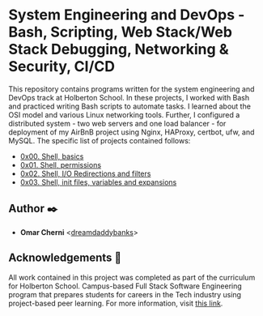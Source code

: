 # System Engineering and DevOps - Bash, Scripting, Web Stack/Web Stack Debugging, Networking & Security, CI/CD

This repository contains programs written for the system engineering and DevOps
track at Holberton School. In these projects, I worked with Bash and practiced
writing Bash scripts to automate tasks. I learned about the OSI model and
various Linux networking tools. Further, I configured a distributed system -
two web servers and one load balancer - for deployment of my AirBnB project
using Nginx, HAProxy, certbot, ufw, and MySQL. The specific list of projects
contained follows:

* [0x00. Shell, basics](./0x00-shell_basics)
* [0x01. Shell, permissions](./0x01-shell_permissions)
* [0x02. Shell, I/O Redirections and filters](./0x02-shell_redirections)
* [0x03. Shell, init files, variables and expansions](./0x03-shell_variables_expansions)

## Author :black_nib:
* __Omar Cherni__ <[dreamdaddybanks](https://github.com/dreamdaddybanks)>

## Acknowledgements :pray:

All work contained in this project was completed as part of the curriculum for
Holberton School. Campus-based Full Stack Software
Engineering program that prepares students for careers in the Tech industry
using project-based peer learning. For more information, visit
[this link](https://www.holbertonschool.com/).
